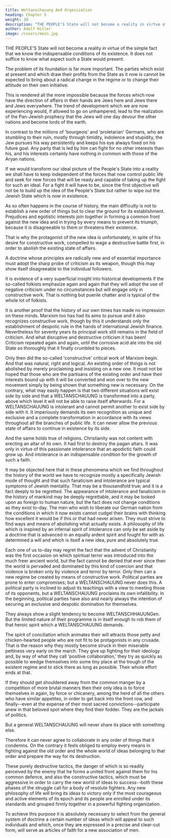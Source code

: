 ```yaml
---
title: Weltanschauung And Organization
heading: Chapter 5
weight: 38
description: "THE PEOPLE'S State will not become a reality in virtue of the simple fact that we know the indispensable conditions of its existence"
author: Adolf Hitler
image: /covers/mein.jpg
---
```



THE PEOPLE'S State will not become a reality in virtue of the simple fact that we know the indispensable conditions of its existence. It does not suffice to know what aspect such a State would present. 

The problem of its foundation is far more important. The parties which exist at present and which draw their profits from the State as it now is cannot be expected to bring about a radical change in the regime or to change their attitude on their own initiative. 

This is rendered all the more impossible because the forces which now have the direction of affairs in their hands are Jews here and Jews there and Jews everywhere. The trend of development which we are now experiencing would, if allowed to go on unhampered, lead to the realization of the Pan-Jewish prophecy that the Jews will one day devour the other nations and become lords of the earth.

In contrast to the millions of 'bourgeois' and 'proletarian' Germans, who are stumbling to their ruin, mostly through timidity, indolence and stupidity, the Jew pursues his way persistently and keeps his eye always fixed on his future goal. Any party that is led by him can fight for no other interests than his, and his interests certainly have nothing in
common with those of the Aryan nations.

If we would transform our ideal picture of the People's State into a reality we shall have to keep independent of the forces that now control public life and seek for new forces that will be ready and capable of taking up the fight for such an ideal. For a fight it will have to be, since the first objective will not be to build up the idea of the People's State but rather to wipe out the Jewish State which is now in existence. 

As so often happens in the course of history, the main difficulty is not to establish a new order of things but to clear the ground for its establishment. Prejudices and egotistic interests join together in forming a common front against the new idea and in trying by every means to
prevent its triumph, because it is disagreeable to them or threatens their existence.

That is why the protagonist of the new idea is unfortunately, in spite of his desire for constructive work, compelled to wage a destructive battle first, in order to abolish the existing state of affairs. 

A doctrine whose principles are radically new and of essential importance must adopt
the sharp probe of criticism as its weapon, though this may show itself disagreeable to
the individual followers.

It is evidence of a very superficial insight into historical developments if the so-called folkists emphasize again and again that they will adopt the use of negative criticism under no circumstances but will engage only in constructive work. That is nothing but
puerile chatter and is typical of the whole lot of folkists.

It is another proof that the history of our own times has made no impression on these minds. Marxism too has had
its aims to pursue and it also recognizes constructive work, though by this it
understands only the establishment of despotic rule in the hands of international Jewish
finance. Nevertheless for seventy years its principal work still remains in the field of
criticism. And what disruptive and destructive criticism it has been! Criticism repeated
again and again, until the corrosive acid ate into the old State so thoroughly that it
finally crumbled to pieces. 

Only then did the so-called 'constructive' critical work of Marxism begin. And that was natural, right and logical. An existing order of things is not abolished by merely proclaiming and insisting on a new one. It must not be hoped
that those who are the partisans of the existing order and have their interests bound up
with it will be converted and won over to the new movement simply by being shown
that something new is necessary. On the contrary, what may easily happen is that two
different situations will exist side by side and that a WELTANSCHAUUNG is
transformed into a party, above which level it will not be able to raise itself afterwards.
For a WELTANSCHAUUNG is intolerant and cannot permit another to exist side by
side with it. It imperiously demands its own recognition as unique and exclusive and a
complete transformation in accordance with its views throughout all the branches of
public life. It can never allow the previous state of affairs to continue in existence by its
side.

And the same holds true of religions.
Christianity was not content with erecting an altar of its own. It had first to destroy the
pagan altars. It was only in virtue of this passionate intolerance that an apodictic faith
could grow up. And intolerance is an indispensable condition for the growth of such a
faith.

It may be objected here that in these phenomena which we find throughout the history
of the world we have to recognize mostly a specifically Jewish mode of thought and
that such fanaticism and intolerance are typical symptoms of Jewish mentality. That
may be a thousandfold true; and it is a fact deeply to be regretted. The appearance of
intolerance and fanaticism in the history of mankind may be deeply regrettable, and it
may be looked upon as foreign to human nature, but the fact does not change
conditions as they exist to-day. The men who wish to liberate our German nation from
the conditions in which it now exists cannot cudgel their brains with thinking how 
excellent it would be if this or that had never arisen. They must strive to find ways and
means of abolishing what actually exists. A philosophy of life which is inspired by an
infernal spirit of intolerance can only be set aside by a doctrine that is advanced in an
equally ardent spirit and fought for with as determined a will and which is itself a new
idea, pure and absolutely true.

Each one of us to-day may regret the fact that the advent of Christianity was the first
occasion on which spiritual terror was introduced into the much freer ancient world,
but the fact cannot be denied that ever since then the world is pervaded and dominated
by this kind of coercion and that violence is broken only by violence and terror by
terror. Only then can a new regime be created by means of constructive work. Political
parties are prone to enter compromises; but a WELTANSCHAUUNG never does this. A
political party is inclined to adjust its teachings with a view to meeting those of its
opponents, but a WELTANSCHAUUNG proclaims its own infallibility.
In the beginning, political parties have also and nearly always the intention of securing
an exclusive and despotic domination for themselves.

They always show a slight tendency to become WELTANSCHHAUUNGen. But the limited nature of their
programme is in itself enough to rob them of that heroic spirit which a
WELTANSCHAUUNG demands. 

The spirit of conciliation which animates their will attracts those petty and chicken-hearted people who are not fit to be protagonists in any
crusade. That is the reason why they mostly become struck in their miserable pettiness
very early on the march. They give up fighting for their ideology and, by way of what
they call 'positive collaboration,' they try as quickly as possible to wedge themselves
into some tiny place at the trough of the existent regime and to stick there as long as
possible. Their whole effort ends at that. 

If they should get shouldered away from the common manger by a competition of more brutal manners then their only idea is to
force themselves in again, by force or chicanery, among the herd of all the others who
have similar appetites, in order to get back into the front row, and finally--even at the
expense of their most sacred convictions--participate anew in that beloved spot where
they find their fodder. They are the jackals of politics.

But a general WELTANSCHAUUNG will never share its place with something else.

Therefore it can never agree to collaborate in any order of things that it condemns. On the contrary it feels obliged to employ every means in fighting against the old order and the whole world of ideas belonging to that order and prepare the way for its
destruction.

These purely destructive tactics, the danger of which is so readily perceived by the enemy that he forms a united front against them for his common defence, and also the constructive tactics, which must be aggressive in order to carry the new world of ideas
to success--both these phases of the struggle call for a body of resolute fighters. Any
new philosophy of life will bring its ideas to victory only if the most courageous and 
active elements of its epoch and its people are enrolled under its standards and grouped
firmly together in a powerful fighting organization. 

To achieve this purpose it is absolutely necessary to select from the general system of doctrine a certain number of ideas which will appeal to such individuals and which, once they are expressed in a precise and clear-cut form, will serve as articles of faith for a new association of men. 


